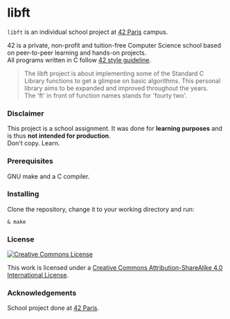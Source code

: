 # libft

`libft` is an individual school project at [42 Paris](https://www.42.fr) campus.

42 is a private, non-profit and tuition-free Computer Science school based on peer-to-peer learning and hands-on projects.  
All programs written in C follow [42 style guideline](https://github.com/42Paris/norminette).

> The libft project is about implementing some of the Standard C Library functions to get a glimpse on basic algorithms. This personal library aims to be expanded and improved throughout the years.  
The 'ft' in front of function names stands for 'fourty two'.

### Disclaimer

This project is a school assignment. It was done for **learning purposes** and is thus **not intended for production**.  
Don't copy. Learn.

### Prerequisites

GNU make and a C compiler.

### Installing

Clone the repository, change it to your working directory and run:
```console
& make
```

### License

<a rel="license" href="http://creativecommons.org/licenses/by-nc/4.0/"><img alt="Creative Commons License" style="border-width:0" src="https://i.creativecommons.org/l/by-nc/4.0/88x31.png" /></a>

This work is licensed under a
[Creative Commons Attribution-ShareAlike 4.0 International License](http://creativecommons.org/licenses/by-nc/4.0/).

### Acknowledgements

School project done at [42 Paris](https://www.42.fr).
